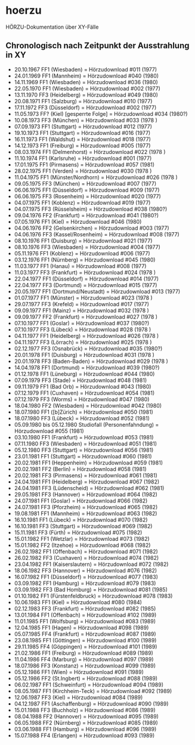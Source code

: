 # hoerzu
HÖRZU-Dokumentation über XY-Fälle

## Chronologisch nach Zeitpunkt der Ausstrahlung in XY

- 20.10.1967 FF1 (Wiesbaden) = Hörzudownload #011 (1977)
- 24.01.1969 FF1 (Mannheim) = Hörzudownload #040 (1980)
- 14.11.1969 FF1 (Wiesbaden) = Hörzudownload #036 (1980)
- 22.05.1970 FF1 (Wiesbaden) = Hörzudownload #002 (1977)
- 13.11.1970 FF3 (Heidelberg) = Hörzudownload #049 (1980)
- 20.08.1971 FF1 (Salzburg) = Hörzudownload #010 (1977)
- 17.11.1972 FF3 (Düsseldorf) = Hörzudownload #002 (1977)
- 11.05.1973 FF? (Kiel) [gesperrte Folge] = Hörzudownload #034 (1980?)
- 10.08.1973 FF3 (München) = Hörzudownload #033 (1978 )
- 07.09.1973 FF1 (Stuttgart) = Hörzudownload #012 (1977)
- 19.10.1973 FF1 (Stuttgart) = Hörzudownload #016 (1977)
- 16.11.1973 FF1 (Waldshut) = Hörzudownload #018 (1977)
- 14.12.1973 FF1 (Freiburg) = Hörzudownload #005 (1977)
- 08.03.1974 FF1 (Delmenhorst) = Hörzudownload #022 (1978 )
- 11.10.1974 FF1 (Karlsruhe) = Hörzudownload #001 (1977)
- 17.01.1975 FF1 (Pirmasens) = Hörzudownload #057 (1981)
- 28.02.1975 FF1 (Verden) = Hörzudownload #030 (1978 )
- 11.04.1975 FF1 (Münster/Nordhorn) = Hörzudownload #026 (1978 )
- 09.05.1975 FF3 (München) = Hörzudownload #007 (1977)
- 06.06.1975 FF1 (Düsseldorf) = Hörzudownload #009 (1977)
- 06.06.1975 FF3 (Rosenheim) = Hörzudownload #020 (1977)
- 04.07.1975 FF1 (Koblenz) = Hörzudownload #019 (1977)
- 04.07.1975 FF3 (Rüsselsheim) = Hörzudownload #038 (1980?)
- 09.04.1976 FF2 (Frankfurt) = Hörzudownload #041 (1980?)
- 07.05.1976 FF1 (Kiel) = Hörzudownload #046 (1980)
- 04.06.1976 FF2 (Gelsenkirchen) = Hörzudownload #003 (1977)
- 04.06.1976 FF3 (Kassel/Rosenheim) = Hörzudownload #008 (1977)
- 08.10.1976 FF1 (Duisburg) = Hörzudownload #021 (1977)
- 08.10.1976 FF3 (Wiesbaden) = Hörzudownload #004 (1977)
- 05.11.1976 FF1 (Koblenz) = Hörzudownload #006 (1977)
- 03.12.1976 FF1 (Nürnberg) = Hörzudownload #045 (1980)
- 11.03.1977 FF1 (Hanau) = Hörzudownload #008 (1977)
- 11.03.1977 FF3 (Frankfurt) = Hörzudownload #024 (1978 )
- 22.04.1977 FF1 (Düsseldorf) = Hörzudownload #014 (1977)
- 22.04.1977 FF3 (Dortmund) = Hörzudownload #015 (1977)
- 20.05.1977 FF1 (Dortmund/Neustadt) = Hörzudownload #013 (1977)
- 01.07.1977 FF1 (Münster) = Hörzudownload #023 (1978 )
- 29.07.1977 FF3 (Krefeld) = Hörzudownload #017 (1977)
- 09.09.1977 FF1 (Mainz) = Hörzudownload #032 (1978 )
- 09.09.1977 FF2 (Frankfurt) = Hörzudownload #027 (1978 )
- 07.10.1977 FF1 (Goslar) = Hörzudownload #037 (1980?)
- 07.10.1977 FF3 (Lübeck) = Hörzudownload #028 (1978 )
- 04.11.1977 FF1 (Heidelberg) = Hörzudownload #026 (1978 )
- 04.11.1977 FF3 (Lörrach) = Hörzudownload #025 (1978 )
- 02.12.1977 FF3 (Osnabrück) = Hörzudownload #035 (1980?)
- 20.01.1978 FF1 (Duisburg) = Hörzudownload #031 (1978 )
- 20.01.1978 FF3 (Baden-Baden) = Hörzudownload #029 (1978 )
- 14.04.1978 FF1 (Dortmund) = Hörzudownload #039 (1980?)
- 01.12.1978 FF1 (Lüneburg) = Hörzudownload #044 (1980)
- 07.09.1979 FF3 (Stade) = Hörzudownload #048 (1981)
- 09.11.1979 FF1 (Bad Orb) = Hörzudownload #043 (1980)
- 07.12.1979 FF1 (Cuxhaven) = Hörzudownload #054 (1981)
- 07.12.1979 FF3 (Worms) = Hörzudownload #047 (1980)
- 18.04.1980 FF2 (Wiesbaden) = Hörzudownload #042 (1980)
- 18.07.1980 FF1 ([b]Zürich) = Hörzudownload #050 (1981)
- 18.07.1980 FF3 (Lübeck) = Hörzudownload #052 (1981)
- 05.09.1980 bis 05.12.1980 Studiofall (Personenfahndung) = Hörzudownload #055 (1981)
- 03.10.1980 FF1 (Frankfurt) = Hörzudownload #053 (1981)
- 07.11.1980 FF3 (Wiesbaden) = Hörzudownload #051 (1981)
- 05.12.1980 FF3 (Stuttgart) = Hörzudownload #056 (1981)
- 23.01.1981 FF1 (Stuttgart) = Hörzudownload #060 (1981)
- 20.02.1981 FF1 (Heppenheim) = Hörzudownload #059 (1981)
- 20.02.1981 FF2 (Berlin) = Hörzudownload #058 (1981)
- 20.02.1981 FF3 (Pirmasens) = Hörzudownload #061 (1981)
- 24.04.1981 FF1 (Heidelberg) = Hörzudownload #067 (1982)
- 24.04.1981 FF3 (Lüdenscheid) = Hörzudownload #062 (1981)
- 29.05.1981 FF3 (Hannover) = Hörzudownload #064 (1982)
- 24.07.1981 FF1 (Goslar) = Hörzudownload #066 (1982)
- 24.07.1981 FF3 (Pforzheim) = Hörzudownload #065 (1982)
- 19.08.1981 FF1 (Mannheim) = Hörzudownload #063 (1982)
- 16.10.1981 FF1 (Lübeck) = Hörzudownload #070 (1982)
- 16.10.1981 FF3 (Stuttgart) = Hörzudownload #069 (1982)
- 15.11.1981 FF3 (Fürth) = Hörzudownload #075 (1982)
- 15.01.1982 FF1 (Wetzlar) = Hörzudownload #073 (1982)
- 15.01.1982 FF2 (Itzehoe) = Hörzudownload #068 (1982)
- 26.02.1982 FF1 (Offenbach) = Hörzudownload #071 (1982)
- 26.02.1982 FF3 (Cuxhaven) = Hörzudownload #074 (1982)
- 23.04.1982 FF1 (Kaiserslautern) = Hörzudownload #072 (1982)
- 18.06.1982 FF3 (Hannover) = Hörzudownload #076 (1982)
- 16.07.1982 FF1 (Düsseldorf) = Hörzudownload #077 (1983)
- 03.09.1982 FF1 (Hamburg) = Hörzudownload #079 (1983)
- 03.09.1982 FF3 (Bad Homburg) = Hörzudownload #081 (1985)
- 01.10.1982 FF1 (Fürstenfeldbruck) = Hörzudownload #078 (1983)
- 10.06.1983 FF1 (Kiel) = Hörzudownload #080 (1984)
- 02.12.1983 FF3 (Frankfurt) = Hörzudownload #082 (1985)
- 13.01.1984 FF1 (Offenbach) = Hörzudownload #102 (1989)
- 11.01.1985 FF1 (Wolfsburg) = Hörzudownload #083 (1989)
- 12.04.1985 FF1 (Hagen) = Hörzudownload #098 (1989)
- 05.07.1985 FF4 (Frankfurt) = Hörzudownload #087 (1989)
- 23.08.1985 FF1 (Göttingen) = Hörzudownload #100 (1989)
- 29.11.1985 FF4 (Göppingen) = Hörzudownload #101 (1989)
- 21.02.1986 FF1 (Freiburg) = Hörzudownload #089 (1989)
- 11.04.1986 FF4 (Marburg) = Hörzudownload #097 (1989)
- 18.07.1986 FF3 (Konstanz) = Hörzudownload #099 (1989)
- 05.12.1986 FF1 (Wien) = Hörzudownload #091 (1989)
- 05.12.1986 FF2 (St.Ingbert) = Hörzudownload #088 (1989)
- 06.02.1987 FF1 (Schweinfurt) = Hörzudownload #094 (1989)
- 08.05.1987 FF1 (Kirchheim-Teck) = Hörzudownload #092 (1989)
- 12.06.1987 FF3 (Kiel) = Hörzudownload #084 (1989)
- 04.12.1987 FF1 (Aschaffenburg) = Hörzudownload #090 (1989)
- 15.01.1988 FF3 (Buchholz) = Hörzudownload #086 (1989)
- 08.04.1988 FF2 (Hannover) = Hörzudownload #095 (1989)
- 06.05.1988 FF2 (Nürnberg) = Hörzudownload #085 (1989)
- 03.06.1988 FF1 (Hamburg) = Hörzudownload #096 (1989)
- 15.07.1988 FF4 (Erlangen) = Hörzudownload #093 (1989)
